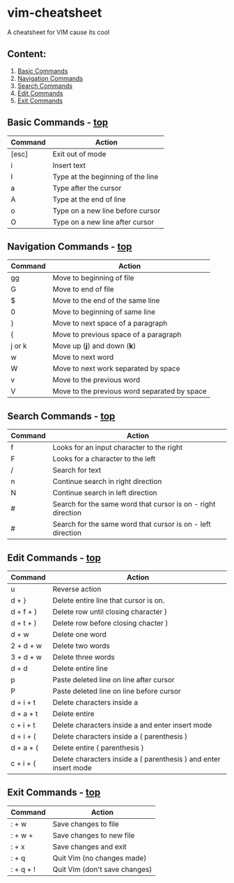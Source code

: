 # vim-cheatsheet
A cheatsheet for VIM cause its cool

## Content:
1. [Basic Commands](https://github.com/dangitsdavid/cheatsheets/blob/main/vim-cheatsheet.md#basic-commands)
2. [Navigation Commands](https://github.com/dangitsdavid/cheatsheets/blob/main/vim-cheatsheet.md#navigation-commands)
3. [Search Commands](https://github.com/dangitsdavid/cheatsheets/blob/main/vim-cheatsheet.md#search-commands)
4. [Edit Commands](https://github.com/dangitsdavid/cheatsheets/blob/main/vim-cheatsheet.md#edit-commands)
5. [Exit Commands](https://github.com/dangitsdavid/cheatsheets/blob/main/vim-cheatsheet.md#exit-commands)

## Basic Commands - [top](https://github.com/dangitsdavid/cheatsheets/blob/main/vim-cheatsheet.md#vim-cheatsheet)
| Command       | Action                                |
| ------------- | -------------                         |
| [esc]         | Exit out of mode                      |
| i             | Insert text                           |
| I             | Type at the beginning of the line     |
| a             | Type after the cursor                 |
| A             | Type at the end of line               |
| o             | Type on a new line before cursor      |
| O             | Type on a new line after cursor       |

## Navigation Commands - [top](https://github.com/dangitsdavid/cheatsheets/blob/main/vim-cheatsheet.md#vim-cheatsheet)
| Command       | Action                                |
| ------------- | -------------                         |
| gg            | Move to beginning of file             |
| G             | Move to end of file                   |
| $             | Move to the end of the same line      |
| 0             | Move to beginning of same line        |
| }             | Move to next space of a paragraph     |
| {             | Move to previous space of a paragraph |
| j or k        | Move up (**j**) and down (**k**)      |
| w             | Move to next word                     |
| W             | Move to next work separated by space  |
| v             | Move to the previous word             |
| V             | Move to the previous word separated by space |

## Search Commands - [top](https://github.com/dangitsdavid/cheatsheets/blob/main/vim-cheatsheet.md#vim-cheatsheet)
| Command       | Action                                       |
| ------------- | -------------                                |
| f             | Looks for an input character to the right    |
| F             | Looks for a character to the left            |
| /             | Search for text                              |
| n             | Continue search in right direction           |
| N             | Continue search in left direction            |
| #             | Search for the same word that cursor is on - right direction  |
| #             | Search for the same word that cursor is on - left direction   |

## Edit Commands - [top](https://github.com/dangitsdavid/cheatsheets/blob/main/vim-cheatsheet.md#vim-cheatsheet)
| Command       | Action                                       |
| ------------- | -------------                                |
| u             | Reverse action                               |
| d + }         | Delete entire line that cursor is on.        |
| d + f + )     | Delete row until closing character )         |
| d + t + )     | Delete row before closing chacter )          |
| d + w         | Delete one word                              |
| 2 + d + w     | Delete two words                             |
| 3 + d + w     | Delete three words                           |
| d + d         | Delete entire line                           |
| p             | Paste deleted line on line after cursor      |
| P             | Paste deleted line on line before cursor     |
| d + i + t     | Delete characters inside a <tag> </tag>      |
| d + a + t     | Delete entire <tag> </tag>                   |
| c + i + t     | Delete characters inside a <tag> </tag> and enter insert mode   |
| d + i + (     | Delete characters inside a ( parenthesis )   |
| d + a + (     | Delete entire ( parenthesis )                |
| c + i + (     | Delete characters inside a ( parenthesis ) and enter insert mode   |

## Exit Commands - [top](https://github.com/dangitsdavid/cheatsheets/blob/main/vim-cheatsheet.md#vim-cheatsheet)
| Command       | Action                                       |
| ------------- | -------------                                |
| : + w         | Save changes to file                         |
| : + w + <filename>  | Save changes to new file <filename>    |
| : + x         | Save changes and exit                        |
| : + q         | Quit Vim (no changes made)                   |
| : + q + !     | Quit Vim (don't save changes)                |
